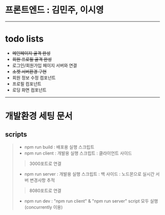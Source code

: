 # 프론트엔드 : 김민주, 이시영
***    
# todo lists
* ~~메인페이지 골격 완성~~
* ~~회원 프로필 골격 완성~~
* 로그인/회원가입 페이지 서버와 연결
* ~~소켓 서버환경 구현~~
* 회원 정보 수정 컴포넌트
* 프로필 컴포넌트
* 로딩 화면 컴포넌트
***    
# 개발환경 세팅 문서
## scripts    
> * npm run build : 배포용 실행 스크립트
> * npm run client : 개발용 실행 스크립트 : 클라이언트 사이드
> > 3000포트로 연결
> * npm run server : 개발용 실행 스크립트 : 백 사이드 : 노드몬으로 실시간 서버 변경사항 추적
> > 8080포트로 연결
> * npm run dev : "npm run client" & "npm run server" script 모두 실행(concurrently 이용)
